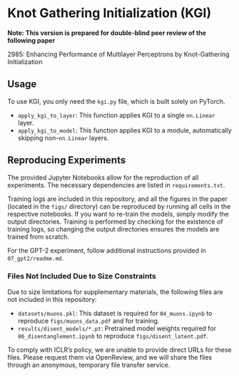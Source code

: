 # Knot Gathering Initialization (KGI)

**Note: This version is prepared for double-blind peer review of the following paper**

2985: Enhancing Performance of Multilayer Perceptrons by Knot-Gathering Initialization

## Usage

To use KGI, you only need the `kgi.py` file, which is built solely on PyTorch.

* `apply_kgi_to_layer`: This function applies KGI to a single `nn.Linear` layer.
* `apply_kgi_to_model`: This function applies KGI to a module, automatically skipping non-`nn.Linear` layers.

## Reproducing Experiments

The provided Jupyter Notebooks allow for the reproduction of all experiments. The necessary dependencies are listed in `requirements.txt`.

Training logs are included in this repository, and all the figures in the paper (located in the `figs/` directory) can be reproduced by running all cells in the respective notebooks. 
If you want to re-train the models, simply modify the output directories. Training is performed by checking for the existence of training logs, so changing the output directories ensures the models are trained from scratch.

For the GPT-2 experiment, follow additional instructions provided in `07_gpt2/readme.md`.

### Files Not Included Due to Size Constraints

Due to size limitations for supplementary materials, the following files are not included in this repository:

* `datasets/muons.pkl`: This dataset is required for `04_muons.ipynb` to reproduce `figs/muons_data.pdf` and for training.
* `results/disent_models/*.pt`: Pretrained model weights required for `06_disentanglement.ipynb` to reproduce `figs/disent_latent.pdf`.

To comply with ICLR’s policy, we are unable to provide direct URLs for these files. Please request them via OpenReview, and we will share the files through an anonymous, temporary file transfer service.
